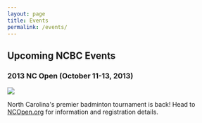 ```yaml
---
layout: page
title: Events
permalink: /events/
---
```

## Upcoming NCBC Events

### 2013 NC Open (October 11-13, 2013)

<p><a href="http://ncopen.org"><img src="http://ncbadminton.org/images/ncopen2013.png"></img></a></p>

North Carolina's premier badminton tournament is back! Head to [NCOpen.org](http://ncopen.org) for information and registration details.